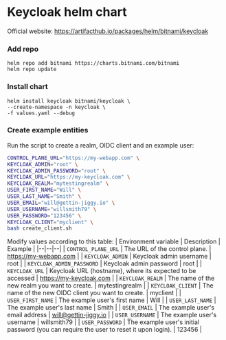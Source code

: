 # Keycloak helm chart
Official website: https://artifacthub.io/packages/helm/bitnami/keycloak

### Add repo
```
helm repo add bitnami https://charts.bitnami.com/bitnami
helm repo update
```

### Install chart
```
helm install keycloak bitnami/keycloak \
--create-namespace -n keycloak \
-f values.yaml --debug
```

### Create example entities
Run the script to create a realm, OIDC client and an example user:
```bash
CONTROL_PLANE_URL="https://my-webapp.com" \
KEYCLOAK_ADMIN="root" \
KEYCLOAK_ADMIN_PASSWORD="root" \
KEYCLOAK_URL="https://my-keycloak.com" \
KEYCLOAK_REALM="mytestingrealm" \
USER_FIRST_NAME="Will" \
USER_LAST_NAME="Smith" \
USER_EMAIL="will@gettin-jiggy.io" \
USER_USERNAME="willsmith79" \
USER_PASSWORD="123456" \
KEYCLOAK_CLIENT="myclient" \
bash create_client.sh
```

Modify values according to this table:
| Environment variable | Description | Example |
|--|--|--|
| `CONTROL_PLANE_URL` | The URL of the control plane. | https://my-webapp.com |
| `KEYCLOAK_ADMIN` | Keycloak admin username | root |
| `KEYCLOAK_ADMIN_PASSWORD` | Keycloak admin password | root |
| `KEYCLOAK_URL` | Keycloak URL (hostname), where its expected to be accessed | https://my-keycloak.com |
| `KEYCLOAK_REALM` | The name of the new realm you want to create. | mytestingrealm |
| `KEYCLOAK_CLIENT` | The name of the new OIDC client you want to create. | myclient |
| `USER_FIRST_NAME` | The example user's first name | Will |
| `USER_LAST_NAME` | The example user's last name | Smith |
| `USER_EMAIL` | The example user's email address | will@gettin-jiggy.io |
| `USER_USERNAME` | The example user's username | willsmith79 |
| `USER_PASSWORD` | The example user's initial password (you can require the user to reset it upon login). | 123456 |
